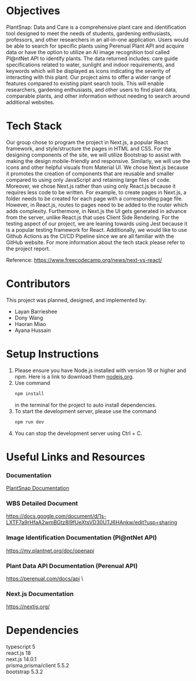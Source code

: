 # Objectives
PlantSnap: Data and Care is a comprehensive plant care and identification tool designed to 
meet the needs of students, gardening enthusiasts, professors, and other researchers in an all-in-one application. Users would be able to search for specific plants using Perenual Plant API and acquire data or have the option to utilize an AI image recognition tool called Pl@ntNet API to identify plants. The data returned includes: care guide specifications related to water, sunlight and indoor requirements, and keywords which will be displayed as icons indicating the severity of interacting with this plant. Our project aims to offer a wider range of features compared to existing plant search tools. This will enable researchers, gardening enthusiasts, and other users to find plant data, comparable plants, and other information without needing to search around additional websites.

# Tech Stack
Our group chose to program the project in Next.js, a popular React framework, and style/structure the pages in HTML and CSS. For the designing components of the site, we will utilize Bootstrap to assist with making the design mobile-friendly and responsive. Similarly, we will use the icons and other helpful visuals from Material UI. We chose Next.js because it promotes the creation of components that are reusable and smaller compared to using only JavaScript and retaining large files of code. Moreover, we chose Next.js rather than using only React.js because it requires less code to be written. For example, to create pages in Next.js, a folder needs to be created for each page with a corresponding page file. However, in React.js, routes to pages need to be added to the router which adds complexity. Furthermore, in Next.js the UI gets generated in advance from the server, unlike React.js that uses Client Side Rendering. For the testing aspect of our project, we are leaning towards using Jest because it is a popular testing framework for React. Additionally, we would like to use Github Actions as the CI/CD Pipeline since we are all familiar with the GitHub website. For more information about the tech stack please refer to the project report.

Reference: https://www.freecodecamp.org/news/next-vs-react/

# Contributors
This project was planned, designed, and implemented by:
- Layan Barrieshee
- Dony Wang
- Haoran Miao
- Ayana Hussain

# Setup Instructions
1. Please ensure you have Node.js installed with version 18 or higher and npm. Here is a link to download them [nodejs.org](https://nodejs.org/).
2. Use command
   ```bash
   npm install
   ```
   in the terminal for the project to auto install dependencies.
3. To start the development server, please use the command
   ```bash
   npm run dev
   ```
4. You can stop the development server using Ctrl + C.

# Useful Links and Resources

### Documentation
[PlantSnap Documentation](https://docs.google.com/document/d/1DlVDQSg9P5B4akBwGmD20Acq0VpjXfX40P7dgoObh1c/edit?usp=sharing)
### WBS Detailed Document
https://docs.google.com/document/d/1s-LXTF7a9rHfaA2wmBGtz8l9fUeXtsVD30UTJ6HAnkw/edit?usp=sharing
### Image Identification Documentation (Pl@ntNet API)
https://my.plantnet.org/doc/openapi 
### Plant Data API Documentation (Perenual API)
https://perenual.com/docs/api \
### Next.js Documentation
https://nextjs.org/ 

# Dependencies
typescript 5\
react.js 18\
next.js 14.0.1\
prisma,prisma/client 5.5.2\
bootstrap 5.3.2

